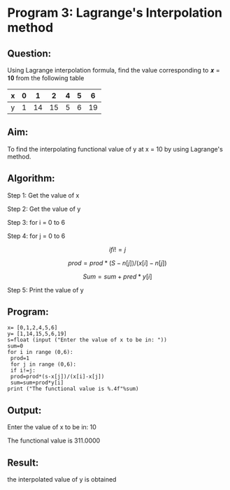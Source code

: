 # Program 3: Lagrange's Interpolation method

## Question:

Using Lagrange interpolation formula, find the value corresponding to 𝒙 = 𝟏𝟎 from the
following table 

| x   | 0  | 1  | 2  | 4  | 5  | 6  |
| --- | -- | -- | -- | -- | -- | -- |
| y   | 1  | 14 | 15 | 5  | 6  | 19 |

## Aim:

To find the interpolating functional value of y at x = 10 by using Lagrange's method.

## Algorithm:

Step 1: Get the value of x

Step 2: Get the value of y

Step 3: for i = 0 to 6

Step 4: for j = 0 to 6

$$
if i ! = j
$$

$$
prod = prod * ( S - n [j])/(x [i] - n[j])
$$

$$
Sum = sum + pred * y[i]
$$

Step 5: Print the value of y

## Program:
```
x= [0,1,2,4,5,6]
y= [1,14,15,5,6,19]
s=float (input ("Enter the value of x to be in: "))
sum=0
for i in range (0,6):
 prod=1
 for j in range (0,6):
 if i!=j:
 prod=prod*(s-x[j])/(x[i]-x[j])
 sum=sum+prod*y[i]
print ("The functional value is %.4f"%sum) 
```

## Output:
Enter the value of x to be in: 10

The functional value is 311.0000 

## Result:
the interpolated value of y is obtained
